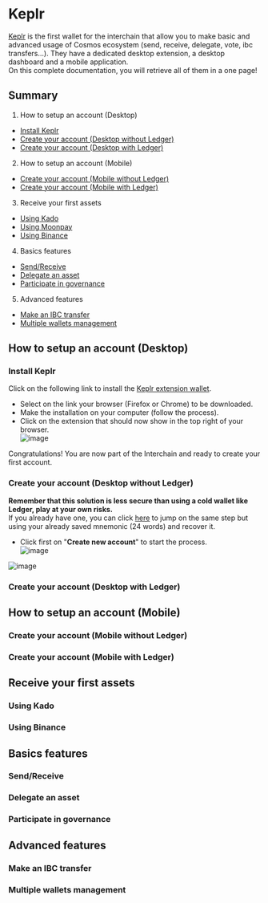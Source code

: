 # Keplr

[Keplr](https://www.keplr.app/) is the first wallet for the interchain that allow you to make basic and advanced usage of Cosmos ecosystem (send, receive, delegate, vote, ibc transfers...). They have a dedicated desktop extension, a desktop dashboard and a mobile application.  
On this complete documentation, you will retrieve all of them in a one page!  

## Summary  
1. How to setup an account (Desktop)
  - [Install Keplr](https://github.com/StakeLab-Hub/Documentation/blob/main/Wallets/Keplr/README.md#Install-Keplr)
  - [Create your account (Desktop without Ledger)](https://github.com/StakeLab-Hub/Documentation/blob/main/Wallets/Keplr/README.md#Create-your-account-Desktop-without-Ledger)
  - [Create your account (Desktop with Ledger)](https://github.com/StakeLab-Hub/Documentation/blob/main/Wallets/Keplr/README.md#Create-your-account-Desktop-with-Ledger)

2. How to setup an account (Mobile)
  - [Create your account (Mobile without Ledger)](https://github.com/StakeLab-Hub/Documentation/blob/main/Wallets/Keplr/README.md#Create-your-account-Mobile-without-Ledger)
  - [Create your account (Mobile with Ledger)](https://github.com/StakeLab-Hub/Documentation/blob/main/Wallets/Keplr/README.md#Create-your-account-Mobile-with-Ledger)

3. Receive your first assets
  - [Using Kado](https://github.com/StakeLab-Hub/Documentation/blob/main/Onramp/Kado/README.md)
  - [Using Moonpay](https://github.com/StakeLab-Hub/Documentation/blob/main/Onramp/Moonpay/README.md)
  - [Using Binance](https://github.com/StakeLab-Hub/Documentation/blob/main/CEX/Binance/README.md)
  
4. Basics features
  - [Send/Receive](https://github.com/StakeLab-Hub/Documentation/blob/main/Wallets/Keplr/README.md#SendReceive)
  - [Delegate an asset](https://github.com/StakeLab-Hub/Documentation/blob/main/Wallets/Keplr/README.md#Delegate-an-asset)
  - [Participate in governance](https://github.com/StakeLab-Hub/Documentation/blob/main/Wallets/Keplr/README.md#Participate-in-governance)
  
5. Advanced features
  - [Make an IBC transfer](https://github.com/StakeLab-Hub/Documentation/blob/main/Wallets/Keplr/README.md#Make-an-IBC-transfer)
  - [Multiple wallets management](https://github.com/StakeLab-Hub/Documentation/blob/main/Wallets/Keplr/README.md#Multiple-wallets-management)

## How to setup an account (Desktop)  
### Install Keplr  

Click on the following link to install the [Keplr extension wallet](https://www.keplr.app/download). 
- Select on the link your browser (Firefox or Chrome) to be downloaded.  
- Make the installation on your computer (follow the process).
- Click on the extension that should now show in the top right of your browser.  
![image](https://user-images.githubusercontent.com/51711900/200257225-b490a426-6e07-4b48-ad40-100de255b40f.png)  

Congratulations! You are now part of the Interchain and ready to create your first account.  

### Create your account (Desktop without Ledger)  

**Remember that this solution is less secure than using a cold wallet like Ledger, play at your own risks.**  
If you already have one, you can click [here]() to jump on the same step but using your already saved mnemonic (24 words) and recover it.  
- Click first on "__Create new account__" to start the process.  
![image](https://user-images.githubusercontent.com/51711900/200257454-5af86d98-6c54-43f4-bc33-62d7a1b0fc5d.png)  

![image](https://user-images.githubusercontent.com/51711900/200287747-34748326-afd6-4097-8d95-aa5bbfbf1da1.png)  


### Create your account (Desktop with Ledger)  

## How to setup an account (Mobile)  
### Create your account (Mobile without Ledger)  


### Create your account (Mobile with Ledger)  

## Receive your first assets  
### Using Kado  

### Using Binance  

## Basics features  
### Send/Receive  

### Delegate an asset  

### Participate in governance  


## Advanced features  
### Make an IBC transfer  

### Multiple wallets management  

